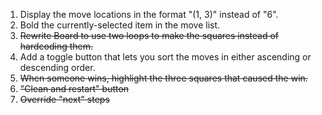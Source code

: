 1. Display the move locations in the format "(1, 3)" instead of "6".
2. Bold the currently-selected item in the move list.
3. ~~Rewrite Board to use two loops to make the squares instead of hardcoding them.~~
4. Add a toggle button that lets you sort the moves in either ascending or descending order.
5. ~~When someone wins, highlight the three squares that caused the win.~~
6. ~~"Clean and restart" button~~
7. ~~Override "next" steps~~